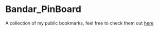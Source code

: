 # Bandar_PinBoard
A collection of my public bookmarks, feel free to check them out [here](https://yusofbandar.github.io/Bandar_PinBoard/static/index)
